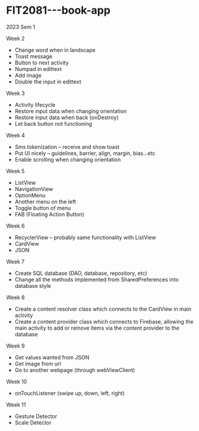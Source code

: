 # FIT2081---book-app
2023 Sem 1

Week 2
- Change word when in landscape
- Toast message
- Button to next activity
- Numpad in edittext
- Add image
- Double the input in edittext

Week 3
- Activity lifecycle
- Restore input data when changing orientation
- Restore input data when back (onDestroy)
- Let back button not functioning

Week 4
- Sms tokenization – receive and show toast
- Put UI nicely – guidelines, barrier, align, margin, bias...etc
- Enable scrolling when changing orientation

Week 5
- ListView
- NavigationView
- OptionMenu
- Another menu on the left
- Toggle button of menu
- FAB (Floating Action Button)

Week 6
- RecyclerView – probably same functionality with ListView
- CardView
- JSON

Week 7
- Create SQL database (DAO, database, repository, etc)
- Change all the methods implemented from SharedPreferences into database style

Week 8
- Create a content resolver class which connects to the CardView in main activity
- Create a content provider class which connects to Firebase, allowing the main activity to add or remove items via the content provider to the database

Week 9
- Get values wanted from JSON
- Get image from url
- Go to another webpage (through webViewClient)

Week 10
- onTouchListener (swipe up, down, left, right)

Week 11
- Gesture Detector
- Scale Detector
